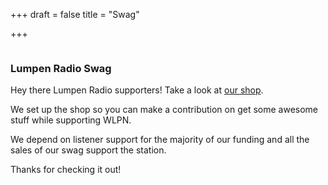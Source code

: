 +++
draft = false
title = "Swag"

+++

![]()

### Lumpen Radio Swag

Hey there Lumpen Radio supporters! Take a look at [our shop](http://lumpenradio.bigcartel.com).  

We set up the shop so you can make a contribution on get some awesome stuff while supporting WLPN.  

We depend on listener support for the majority of our funding and all the sales of our swag support the station.  

Thanks for checking it out!
